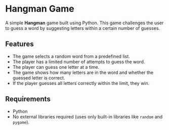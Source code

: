 # Hangman Game

A simple **Hangman** game built using Python. This game challenges the user to guess a word by suggesting letters within a certain number of guesses.

## Features
- The game selects a random word from a predefined list.
- The player has a limited number of attempts to guess the word.
- The player can guess one letter at a time.
- The game shows how many letters are in the word and whether the guessed letter is correct.
- If the player guesses all letters correctly within the limit, they win.

## Requirements
- Python 
- No external libraries required (uses only built-in libraries like `random` and `pygame`).
